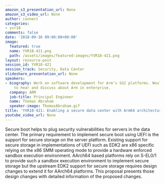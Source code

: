 ```yaml
---
amazon_s3_presentation_url: None
amazon_s3_video_url: None
author: connect
categories:
- yvr18
comments: false
date: '2018-09-16 09:00:00+00:00'
image:
  featured: true
  name: YVR18-421.png
  path: /assets/images/featured-images/YVR18-421.png
layout: resource-post
session_id: YVR18-421
session_track: Security, Data Center
slideshare_presentation_url: None
speakers:
- biography: Work on software development for Arm's SGI platforms. Would be interested
    to hear and discuss about Arm in enterprise.
  company: ARM
  job-title: Principal Engineer
  name: Thomas Abraham
  speaker-image: ThomasAbraham.gif
title: 'YVR18-421: Enabling a secure data center with Arm64 architecture'
youtube_video_url: None
---
```


Secure boot helps to plug security vulnerabilities for servers in the data center. The primary requirement to implement secure boot using UEFI is the support for secure storage on the server platform. Existing support for secure storage in implementations of UEFI such as EDK2 are x86 specific relying on the x86 SMM operating mode to provide a hardware enforced sandbox execution environment. AArch64 based platforms rely on S-EL0/1 to provide such a sandbox execution environment to implement secure storage but the upstream EDK2 support for secure storage requires design changes to extend it for AArch64 platforms. This proposal presents those design changes with detailed information of the proposed changes.